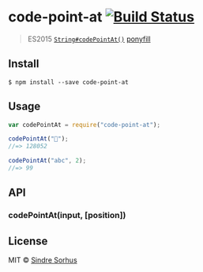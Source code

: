# code-point-at [![Build Status](https://travis-ci.org/sindresorhus/code-point-at.svg?branch=master)](https://travis-ci.org/sindresorhus/code-point-at)

> ES2015 [`String#codePointAt()`](https://developer.mozilla.org/en-US/docs/Web/JavaScript/Reference/Global_Objects/String/codePointAt) [ponyfill](https://ponyfill.com)

## Install

```
$ npm install --save code-point-at
```

## Usage

```js
var codePointAt = require("code-point-at");

codePointAt("🐴");
//=> 128052

codePointAt("abc", 2);
//=> 99
```

## API

### codePointAt(input, [position])

## License

MIT © [Sindre Sorhus](https://sindresorhus.com)

